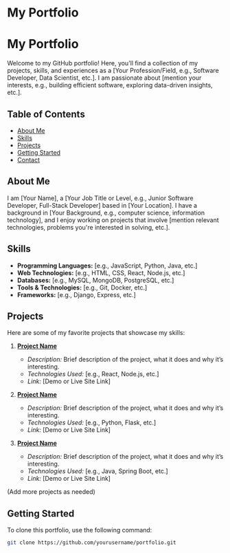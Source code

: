 # My Portfolio

# My Portfolio

Welcome to my GitHub portfolio! Here, you'll find a collection of my projects, skills, and experiences as a [Your Profession/Field, e.g., Software Developer, Data Scientist, etc.]. I am passionate about [mention your interests, e.g., building efficient software, exploring data-driven insights, etc.]. 

## Table of Contents
- [About Me](#about-me)
- [Skills](#skills)
- [Projects](#projects)
- [Getting Started](#getting-started)
- [Contact](#contact)

## About Me
I am [Your Name], a [Your Job Title or Level, e.g., Junior Software Developer, Full-Stack Developer] based in [Your Location]. I have a background in [Your Background, e.g., computer science, information technology], and I enjoy working on projects that involve [mention relevant technologies, problems you're interested in solving, etc.].

## Skills
- **Programming Languages:** [e.g., JavaScript, Python, Java, etc.]
- **Web Technologies:** [e.g., HTML, CSS, React, Node.js, etc.]
- **Databases:** [e.g., MySQL, MongoDB, PostgreSQL, etc.]
- **Tools & Technologies:** [e.g., Git, Docker, etc.]
- **Frameworks:** [e.g., Django, Express, etc.]

## Projects
Here are some of my favorite projects that showcase my skills:

1. **[Project Name](Project_Link)**
   - *Description:* Brief description of the project, what it does and why it’s interesting.
   - *Technologies Used:* [e.g., React, Node.js, etc.]
   - *Link:* [Demo or Live Site Link]

2. **[Project Name](Project_Link)**
   - *Description:* Brief description of the project, what it does and why it’s interesting.
   - *Technologies Used:* [e.g., Python, Flask, etc.]
   - *Link:* [Demo or Live Site Link]

3. **[Project Name](Project_Link)**
   - *Description:* Brief description of the project, what it does and why it’s interesting.
   - *Technologies Used:* [e.g., Java, Spring Boot, etc.]
   - *Link:* [Demo or Live Site Link]

(Add more projects as needed)

## Getting Started
To clone this portfolio, use the following command:

```bash
git clone https://github.com/yourusername/portfolio.git
